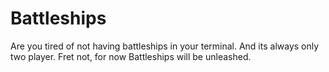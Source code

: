 Battleships
===========

Are you tired of not having battleships in your terminal. And its always only two player. Fret not, for now Battleships will be unleashed.
